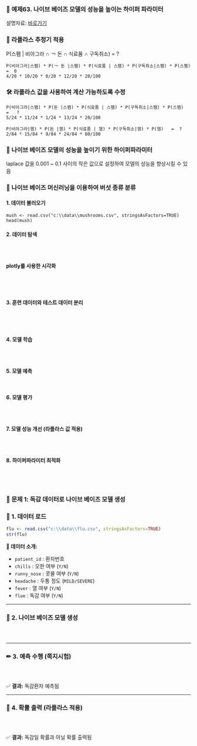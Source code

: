 
### 🎯 예제63. 나이브 베이즈 모델의 성능을 높이는 하이퍼 파라미터

설명자료:   [바로가기](https://cafe.daum.net/oracleoracle/Sotv/553)   


### 📌 라플라스 추정기 적용
P(스팸 |  비아그라  ∩ ￢ 돈   ∩  식료품 ∩  구독취소) = ?

```{r}
P(비아그라|스팸) * P(￢ 돈 |스팸) * P(식료품 | 스팸) * P(구독취소|스팸) * P(스팸)   =  0  
4/20 * 10/20 * 0/20 * 12/20 * 20/100
```

### 🛠 라플라스 값을 사용하여 계산 가능하도록 수정
```{r}
P(비아그라|스팸) * P(돈 |스팸) * P(식료품 | 스팸) * P(구독취소|스팸) * P(스팸)   =   ? 
5/24 * 11/24 * 1/24 * 13/24 * 20/100

P(비아그라|햄) * P(돈 |햄) * P(식료품 | 햄) * P(구독취소|햄) * P(햄)   =  ?
2/84 * 15/84 * 9/84 * 24/84 * 80/100
```

### 📌 나이브 베이즈 모델의 성능을 높이기 위한 하이퍼파라미터
laplace 값을 0.001 ~ 0.1 사이의 작은 값으로 설정하여 모델의 성능을 향상시킬 수 있음

### 🎯 나이브 베이즈 머신러닝을 이용하여 버섯 종류 분류

#### 1. 데이터 불러오기
```{r}
mush <- read.csv("c:\\data\\mushrooms.csv", stringsAsFactors=TRUE)
head(mush)
```

#### 2. 데이터 탐색
```{r}



```

#### plotly를 사용한 시각화
```{r}




```

#### 3. 훈련 데이터와 테스트 데이터 분리
```{r}




```

#### 4. 모델 학습
```{r}



```

#### 5. 모델 예측
```{r}


```

#### 6. 모델 평가
```{r}



```

#### 7. 모델 성능 개선 (라플라스 값 적용)
```{r}



```

#### 8. 하이퍼파라미터 최적화
```{r}




```

### 🎯 문제 1: 독감 데이터로 나이브 베이즈 모델 생성

### 📌 1. 데이터 로드
```r
flu <- read.csv("c:\\data\\flu.csv", stringsAsFactors=TRUE)
str(flu)
```

**📌 데이터 소개:**
- `patient_id` : 환자번호
- `chills` : 오한 여부 (`Y/N`)
- `runny_nose` : 콧물 여부 (`Y/N`)
- `headache` : 두통 정도 (`MILD/SEVERE`)
- `fever` : 열 여부 (`Y/N`)
- `flue` : 독감 여부 (`Y/N`)

---

### 📌 2. 나이브 베이즈 모델 생성
```r




```

---

### ✏ 3. 예측 수행 (쪽지시험)
```r




```
✅ **결과:** 독감환자 예측됨

---

### 📌 4. 확률 출력 (라플라스 적용)
```r




```

✅ **결과:** 독감일 확률과 아닐 확률 출력됨

